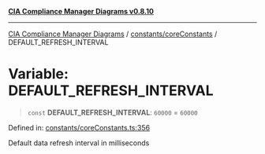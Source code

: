 [**CIA Compliance Manager Diagrams v0.8.10**](../../../README.md)

***

[CIA Compliance Manager Diagrams](../../../modules.md) / [constants/coreConstants](../README.md) / DEFAULT\_REFRESH\_INTERVAL

# Variable: DEFAULT\_REFRESH\_INTERVAL

> `const` **DEFAULT\_REFRESH\_INTERVAL**: `60000` = `60000`

Defined in: [constants/coreConstants.ts:356](https://github.com/Hack23/cia-compliance-manager/blob/680c1f0618a64f5e2a4571e2b2ee23d6baf8dc9d/src/constants/coreConstants.ts#L356)

Default data refresh interval in milliseconds
